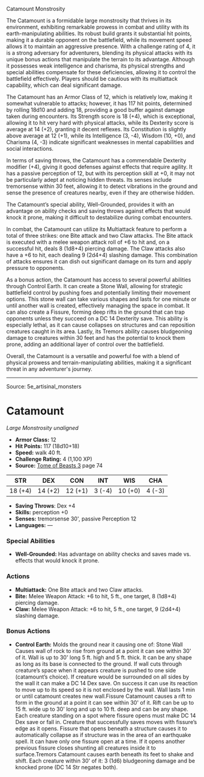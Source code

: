 <MonsterName/>Catamount</MonsterName>
<CreatureType/>Monstrosity</CreatureType>

<summary>The Catamount is a formidable large monstrosity that thrives in its environment, exhibiting remarkable prowess in combat and utility with its earth-manipulating abilities. Its robust build grants it substantial hit points, making it a durable opponent on the battlefield, while its movement speed allows it to maintain an aggressive presence. With a challenge rating of 4, it is a strong adversary for adventurers, blending its physical attacks with its unique bonus actions that manipulate the terrain to its advantage. Although it possesses weak intelligence and charisma, its physical strengths and special abilities compensate for these deficiencies, allowing it to control the battlefield effectively. Players should be cautious with its multiattack capability, which can deal significant damage.</summary>

<detail>

The Catamount has an Armor Class of 12, which is relatively low, making it somewhat vulnerable to attacks; however, it has 117 hit points, determined by rolling 18d10 and adding 18, providing a good buffer against damage taken during encounters. Its Strength score is 18 (+4), which is exceptional, allowing it to hit very hard with physical attacks, while its Dexterity score is average at 14 (+2), granting it decent reflexes. Its Constitution is slightly above average at 12 (+1), while its Intelligence (3, -4), Wisdom (10, +0), and Charisma (4, -3) indicate significant weaknesses in mental capabilities and social interactions.

In terms of saving throws, the Catamount has a commendable Dexterity modifier (+4), giving it good defenses against effects that require agility. It has a passive perception of 12, but with its perception skill at +0, it may not be particularly adept at noticing hidden threats. Its senses include tremorsense within 30 feet, allowing it to detect vibrations in the ground and sense the presence of creatures nearby, even if they are otherwise hidden.

The Catamount’s special ability, Well-Grounded, provides it with an advantage on ability checks and saving throws against effects that would knock it prone, making it difficult to destabilize during combat encounters.

In combat, the Catamount can utilize its Multiattack feature to perform a total of three strikes: one Bite attack and two Claw attacks. The Bite attack is executed with a melee weapon attack roll of +6 to hit and, on a successful hit, deals 8 (1d8+4) piercing damage. The Claw attacks also have a +6 to hit, each dealing 9 (2d4+4) slashing damage. This combination of attacks ensures it can dish out significant damage on its turn and apply pressure to opponents.

As a bonus action, the Catamount has access to several powerful abilities through Control Earth. It can create a Stone Wall, allowing for strategic battlefield control by pushing foes and potentially limiting their movement options. This stone wall can take various shapes and lasts for one minute or until another wall is created, effectively managing the space in combat. It can also create a Fissure, forming deep rifts in the ground that can trap opponents unless they succeed on a DC 14 Dexterity save. This ability is especially lethal, as it can cause collapses on structures and can reposition creatures caught in its area. Lastly, its Tremors ability causes bludgeoning damage to creatures within 30 feet and has the potential to knock them prone, adding an additional layer of control over the battlefield.

Overall, the Catamount is a versatile and powerful foe with a blend of physical prowess and terrain-manipulating abilities, making it a significant threat in any adventurer's journey.</detail>



---

Source: 5e_artisinal_monsters

# Catamount

*Large* *Monstrosity* *unaligned*

- **Armor Class:** 12
- **Hit Points:** 117 (18d10+18)
- **Speed:** walk 40 ft.
- **Challenge Rating:** 4 (1,100 XP)
- **Source:** [Tome of Beasts 3](https://koboldpress.com/kpstore/product/tome-of-beasts-3-for-5th-edition/) page 74

| STR | DEX | CON | INT | WIS | CHA |
| --- | --- | --- | --- | --- | --- |
| 18 (+4) | 14 (+2) | 12 (+1) | 3 (-4) | 10 (+0) | 4 (-3) |

- **Saving Throws**: Dex +4
- **Skills:** perception +0
- **Senses:** tremorsense 30', passive Perception 12
- **Languages:** —

### Special Abilities

- **Well-Grounded:** Has advantage on ability checks and saves made vs. effects that would knock it prone.

### Actions

- **Multiattack:** One Bite attack and two Claw attacks.
- **Bite:** Melee Weapon Attack: +6 to hit, 5 ft., one target, 8 (1d8+4) piercing damage.
- **Claw:** Melee Weapon Attack: +6 to hit, 5 ft., one target, 9 (2d4+4) slashing damage.

### Bonus Actions

- **Control Earth:** Molds the ground near it causing one of: Stone Wall Causes wall of rock to rise from ground at a point it can see within 30' of it. Wall is up to 30' long 5 ft. high and 5 ft. thick. It can be any shape as long as its base is connected to the ground. If wall cuts through creature’s space when it appears creature is pushed to one side (catamount’s choice). If creature would be surrounded on all sides by the wall it can make a DC 14 Dex save. On success it can use its reaction to move up to its speed so it is not enclosed by the wall. Wall lasts 1 min or until catamount creates new wall.Fissure Catamount causes a rift to form in the ground at a point it can see within 30' of it. Rift can be up to 15 ft. wide up to 30' long and up to 10 ft. deep and can be any shape. Each creature standing on a spot where fissure opens must make DC 14 Dex save or fall in. Creature that successfully saves moves with fissure’s edge as it opens. Fissure that opens beneath a structure causes it to automatically collapse as if structure was in the area of an earthquake spell. It can have only one fissure open at a time. If it opens another previous fissure closes shunting all creatures inside it to surface.Tremors Catamount causes earth beneath its feet to shake and shift. Each creature within 30' of it: 3 (1d6) bludgeoning damage and be knocked prone (DC 14 Str negates both).





